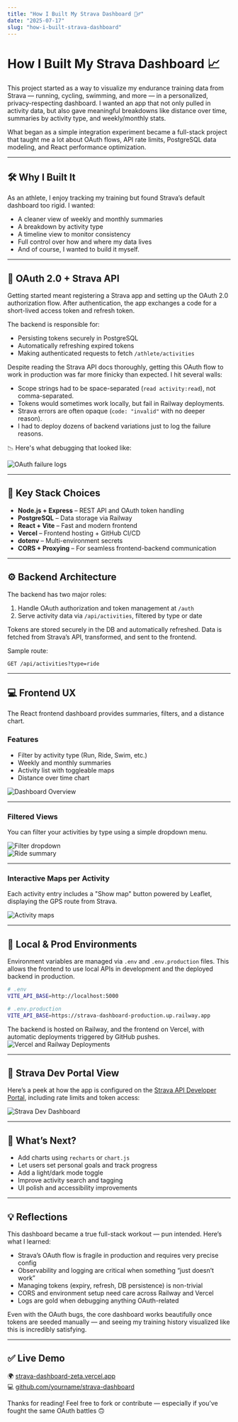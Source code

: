 ```yaml
---
title: "How I Built My Strava Dashboard 🚴‍♂️"
date: "2025-07-17"
slug: "how-i-built-strava-dashboard"
---
```


# How I Built My Strava Dashboard 📈

This project started as a way to visualize my endurance training data from Strava — running, cycling, swimming, and more — in a personalized, privacy-respecting dashboard. I wanted an app that not only pulled in activity data, but also gave meaningful breakdowns like distance over time, summaries by activity type, and weekly/monthly stats.

What began as a simple integration experiment became a full-stack project that taught me a lot about OAuth flows, API rate limits, PostgreSQL data modeling, and React performance optimization.

---

## 🛠️ Why I Built It

As an athlete, I enjoy tracking my training but found Strava’s default dashboard too rigid. I wanted:

- A cleaner view of weekly and monthly summaries  
- A breakdown by activity type  
- A timeline view to monitor consistency  
- Full control over how and where my data lives  
- And of course, I wanted to build it myself.

---

## 🔐 OAuth 2.0 + Strava API

Getting started meant registering a Strava app and setting up the OAuth 2.0 authorization flow. After authentication, the app exchanges a code for a short-lived access token and refresh token.

The backend is responsible for:

- Persisting tokens securely in PostgreSQL  
- Automatically refreshing expired tokens  
- Making authenticated requests to fetch `/athlete/activities`

Despite reading the Strava API docs thoroughly, getting this OAuth flow to work in production was far more finicky than expected. I hit several walls:

- Scope strings had to be space-separated (`read activity:read`), not comma-separated.  
- Tokens would sometimes work locally, but fail in Railway deployments.  
- Strava errors are often opaque (`code: "invalid"` with no deeper reason).  
- I had to deploy dozens of backend variations just to log the failure reasons.

📉 Here's what debugging that looked like:

![OAuth failure logs](/blog/error.png)

---

## 🧰 Key Stack Choices

- **Node.js + Express** – REST API and OAuth token handling  
- **PostgreSQL** – Data storage via Railway  
- **React + Vite** – Fast and modern frontend  
- **Vercel** – Frontend hosting + GitHub CI/CD  
- **dotenv** – Multi-environment secrets  
- **CORS + Proxying** – For seamless frontend-backend communication

---

## ⚙️ Backend Architecture

The backend has two major roles:

1. Handle OAuth authorization and token management at `/auth`  
2. Serve activity data via `/api/activities`, filtered by type or date

Tokens are stored securely in the DB and automatically refreshed. Data is fetched from Strava’s API, transformed, and sent to the frontend.

Sample route:

```http
GET /api/activities?type=ride
```

---

## 💻 Frontend UX

The React frontend dashboard provides summaries, filters, and a distance chart.

### Features

- Filter by activity type (Run, Ride, Swim, etc.)  
- Weekly and monthly summaries  
- Activity list with toggleable maps  
- Distance over time chart  

![Dashboard Overview](/blog/strava-dashboard.png)

---

### Filtered Views

You can filter your activities by type using a simple dropdown menu.

![Filter dropdown](/blog/filter.png)  
![Ride summary](/blog/filtered.png)

---

### Interactive Maps per Activity

Each activity entry includes a "Show map" button powered by Leaflet, displaying the GPS route from Strava.

![Activity maps](/blog/maps.png)

---

## 🧪 Local & Prod Environments

Environment variables are managed via `.env` and `.env.production` files. This allows the frontend to use local APIs in development and the deployed backend in production.

```bash
# .env
VITE_API_BASE=http://localhost:5000

# .env.production
VITE_API_BASE=https://strava-dashboard-production.up.railway.app
```
The backend is hosted on Railway, and the frontend on Vercel, with automatic deployments triggered by GitHub pushes.
![Vercel and Railway Deployments](/blog/strava-api.png)

---

## 🔐 Strava Dev Portal View

Here’s a peek at how the app is configured on the [Strava API Developer Portal](https://www.strava.com/settings/api), including rate limits and token access:

![Strava Dev Dashboard](/blog/strava-api.png)

---

## 🧩 What’s Next?

- Add charts using `recharts` or `chart.js`  
- Let users set personal goals and track progress  
- Add a light/dark mode toggle  
- Improve activity search and tagging  
- UI polish and accessibility improvements

---

## 💡 Reflections

This dashboard became a true full-stack workout — pun intended. Here’s what I learned:

- Strava’s OAuth flow is fragile in production and requires very precise config  
- Observability and logging are critical when something “just doesn’t work”  
- Managing tokens (expiry, refresh, DB persistence) is non-trivial  
- CORS and environment setup need care across Railway and Vercel  
- Logs are gold when debugging anything OAuth-related

Even with the OAuth bugs, the core dashboard works beautifully once tokens are seeded manually — and seeing my training history visualized like this is incredibly satisfying.

---

## ✅ Live Demo

🌍 [strava-dashboard-zeta.vercel.app](https://strava-dashboard-zeta.vercel.app)  
💻 [github.com/yourname/strava-dashboard](https://github.com/yourname/strava-dashboard)

Thanks for reading! Feel free to fork or contribute — especially if you’ve fought the same OAuth battles 🙃
